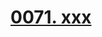 # [0071. xxx](https://github.com/Tdahuyou/react/tree/main/0071.%20xxx)

<!-- region:toc -->

<!-- endregion:toc -->





